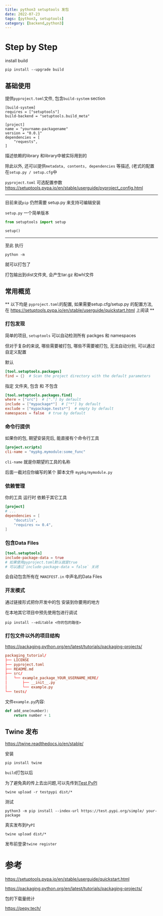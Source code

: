 ```yaml
---
title: python3 setuptools 发包
date: 2022-07-23
tags: [python3, setuptools]
category: [backend,python3]
---
```


# Step by Step

install build

```
pip install --upgrade build
```

## 基础使用

提供`pyproject.toml`文件, 包含`build-system` section

``` 例子
[build-system]
requires = ["setuptools"]
build-backend = "setuptools.build_meta"

[project]
name = "yourname-packagename"
version = "0.0.1"
dependencies = [
    "requests",
]
```

<!--more-->

描述依赖的library 和library中被实际用到的

除此以外, 还可以提供`metadata, contents, dependencies` 等描述, (老式的配置在`setup.py / setup.cfg`中

`pyproject.toml` 可选配置参数 https://setuptools.pypa.io/en/stable/userguide/pyproject_config.html

---

目前来说`pip` 仍然需要 setup.py 来支持可编辑安装

`setup.py` 一个简单版本

```py
from setuptools import setup

setup()
```

---

至此 执行

```
python -m
```

就可以打包了

打包输出到dist文件夹, 会产生tar.gz 和whl文件

## 常用概览

** 以下均是 `pyproject.toml`的配置, 如果需要setup.cfg/setup.py 的配置方法, 在 https://setuptools.pypa.io/en/stable/userguide/quickstart.html 上阅读 **

### 打包发现

简单的项目, `setuptools` 可以自动检测所有 packges 和 namespaces

但对于复杂的来说, 哪些需要被打包, 哪些不需要被打包, 无法自动分别, 可以通过自定义配置

默认

```toml
[tool.setuptools.packages]
find = {}  # Scan the project directory with the default parameters
```

指定 文件夹, 包含 和 不包含

```toml
[tool.setuptools.packages.find]
where = ["src"]  # ["."] by default
include = ["mypackage*"]  # ["*"] by default
exclude = ["mypackage.tests*"]  # empty by default
namespaces = false  # true by default
```

### 命令行提供

如果你的包, 期望安装完后, 能直接有个命令行工具

```toml
[project.scripts]
cli-name = "mypkg.mymodule:some_func"
```

`cli-name` 就是你期望的工具的名称

后面一截对应你编写的某个 脚本文件 `mypkg/mymodule.py`

### 依赖管理

你的工具 运行时 依赖于其它工具

```toml
[project]
# ...
dependencies = [
    "docutils",
    "requires <= 0.4",
]
```

### 包含Data Files

```toml
[tool.setuptools]
include-package-data = true
# 如果使用pyproject.toml默认就是true
# 可以通过`include-package-data = false` 关闭
```

会自动包含所有在 `MANIFEST.in` 中声名的Data Files

### 开发模式

通过链接形式把你开发中的包 安装到你要用的地方

在本地其它项目中预先使用包进行调试

```
pip install --editable <你的包的路径>
```

### 打包文件以外的项目结构

https://packaging.python.org/en/latest/tutorials/packaging-projects/

```toml
packaging_tutorial/
├── LICENSE
├── pyproject.toml
├── README.md
├── src/
│   └── example_package_YOUR_USERNAME_HERE/
│       ├── __init__.py
│       └── example.py
└── tests/
```

文件`example.py`内容:

```py
def add_one(number):
    return number + 1
```


## Twine 发布

https://twine.readthedocs.io/en/stable/

安装

```
pip install twine
```

`build`打包以后

为了避免真的传上去出问题,可以先传到[Test PyPI](https://packaging.python.org/en/latest/guides/using-testpypi/)

```
twine upload -r testpypi dist/*
```

测试

```
python3 -m pip install --index-url https://test.pypi.org/simple/ your-package
```

真实发布到`PyPI`

```
twine upload dist/*
```

发布前登录`twine register`


# 参考

https://setuptools.pypa.io/en/stable/userguide/quickstart.html

https://packaging.python.org/en/latest/tutorials/packaging-projects/

包的下载量统计

https://pepy.tech/
